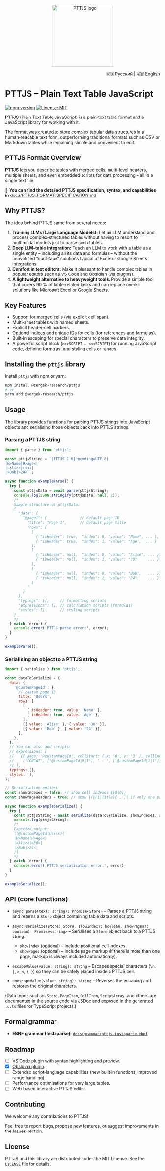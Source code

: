 <p align="center">
  <img src="https://raw.githubusercontent.com/Sergek-Research/PTTJS/main/assets/logo.png"
       width="200" alt="PTTJS logo">
</p>

<p align="right">
  <a href="README.ru.md">🇷🇺 Русский</a> |
  <a href="README.md">🇬🇧 English</a>
</p>

# PTTJS – Plain Text Table JavaScript

[![npm version](https://img.shields.io/npm/v/@sergek-research/pttjs.svg?style=flat-square)](https://www.npmjs.com/package/@sergek-research/pttjs)
[![License: MIT](https://img.shields.io/badge/License-MIT-yellow.svg?style=flat-square)](https://github.com/Sergek-Research/PTTJS/blob/main/LICENSE)

**PTTJS** (Plain Text Table JavaScript) is a plain‑text table format and a JavaScript library for working with it.

The format was created to store complex tabular data structures in a human‑readable text form, outperforming traditional formats such as CSV or Markdown tables while remaining simple and convenient to edit.

## PTTJS Format Overview

**PTTJS** lets you describe tables with merged cells, multi‑level headers, multiple sheets, and even embedded scripts for data processing – all in a single text file.

📜 **You can find the detailed PTTJS specification, syntax, and capabilities in** [docs/PTTJS_FORMAT_SPECIFICATION.md](./docs/PTTJS_FORMAT_SPECIFICATION.md)

## Why PTTJS?

The idea behind PTTJS came from several needs:

1. **Training LLMs (Large Language Models):** Let an LLM understand and process complex‑structured tables without having to resort to multimodal models just to parse such tables.
2. **Deep LLM–table integration:** Teach an LLM to work with a table as a single entity – including all its data and formulas – without the convoluted “duct‑tape” solutions typical of Excel or Google Sheets integrations.
3. **Comfort in text editors:** Make it pleasant to handle complex tables in popular editors such as VS Code and Obsidian (via plugins).
4. **A lightweight alternative to heavyweight tools:** Provide a simple tool that covers 90 % of table‑related tasks and can replace overkill solutions like Microsoft Excel or Google Sheets.

## Key Features

- Support for merged cells (via explicit cell span).
- Multi‑sheet tables with named sheets.
- Explicit header‑cell markers.
- Optional indices and unique IDs for cells (for references and formulas).
- Built‑in escaping for special characters to preserve data integrity.
- A powerful script block (`>>>SCRIPT … <<<SCRIPT`) for running JavaScript code, defining formulas, and styling cells or ranges.

## Installing the `pttjs` library

Install `pttjs` with npm or yarn:

```bash
npm install @sergek-research/pttjs
# or
yarn add @sergek-research/pttjs
```

## Usage

The library provides functions for parsing PTTJS strings into JavaScript objects and serialising those objects back into PTTJS strings.

### Parsing a PTTJS string

```javascript
import { parse } from 'pttjs';

const pttjsString = `|PTTJS 1.0|encoding=UTF-8|
|H>Name|H>Age<|
|>Alice|>30<|
|>Bob|>24<|`;

async function exampleParse() {
  try {
    const pttjsData = await parse(pttjsString);
    console.log(JSON.stringify(pttjsData, null, 2));
    /*
    Sample structure of pttjsData:
    {
      "data": {
        "@page1": {               // default page ID
          "title": "Page 1",      // default page title
          "rows": [
            [
              { "isHeader": true,  "index": 0, "value": "Name", ... },
              { "isHeader": true,  "index": 1, "value": "Age",  ... }
            ],
            [
              { "isHeader": null,  "index": 0, "value": "Alice", ... },
              { "isHeader": null,  "index": 1, "value": "30",    ... }
            ],
            [
              { "isHeader": null,  "index": 0, "value": "Bob",   ... },
              { "isHeader": null,  "index": 1, "value": "24",    ... }
            ]
          ]
        }
      },
      "typings": [],     // formatting scripts
      "expressions": [], // calculation scripts (formulas)
      "styles": []       // styling scripts
    }
    */
  } catch (error) {
    console.error('PTTJS parse error:', error);
  }
}

exampleParse();
```

### Serialising an object to a PTTJS string

```javascript
import { serialize } from 'pttjs';

const dataToSerialize = {
  data: {
    '@customPageId': {
      // custom page ID
      title: 'Users',
      rows: [
        [
          { isHeader: true, value: 'Name' },
          { isHeader: true, value: 'Age' },
        ],
        [{ value: 'Alice' }, { value: '30' }],
        [{ value: 'Bob' }, { value: '24' }],
      ],
    },
  },
  // You can also add scripts:
  // expressions: [
  //   [{ page: '@customPageId', cellStart: { x: '0', y: '3' }, cellEnd: null },
  //    ['CONCAT', ['@customPageId|0|1'], ' - ', ['@customPageId|1|1']]]
  // ],
  typings: [],
  styles: [],
};

// Serialisation options
const showIndexes = false; // show cell indexes ([0|0])
const showPageHeaders = true; // show |(@P1|Title){ … }| if only one page

async function exampleSerialize() {
  try {
    const pttjsString = await serialize(dataToSerialize, showIndexes, showPageHeaders);
    console.log(pttjsString);
    /*
    Expected output:
    |(@customPageId|Users){
    |H>Name|H>Age<|
    |>Alice|>30<|
    |>Bob|>24<|
    }|
    */
  } catch (error) {
    console.error('PTTJS serialisation error:', error);
  }
}

exampleSerialize();
```

## API (core functions)

- `async parse(text: string): Promise<Store>` – Parses a PTTJS string and returns a `Store` object containing table data and scripts.
- `async serialize(store: Store, showIndex?: boolean, showPages?: boolean): Promise<string>` – Serialises a `Store` object back to a PTTJS string.

  - `showIndex` (optional) – Include positional cell indexes.
  - `showPages` (optional) – Include page markup (if there is more than one page, markup is always included automatically).

- `escapeValue(value: string): string` – Escapes special characters (`\n`, `|`, `>`, `<`, `{`, `}`) so they can be safely placed inside a PTTJS cell.
- `unescapeValue(value: string): string` – Reverses the escaping and restores the original characters.

(Data types such as `Store`, `PageItem`, `CellItem`, `ScriptArray`, and others are documented in the source code via JSDoc and exposed in the generated `.d.ts` files for TypeScript projects.)

## Formal grammar

- **EBNF grammar (Instaparse):** [`docs/grammar/pttjs-instaparse.ebnf`](docs/grammar/pttjs-instaparse.ebnf)

## Roadmap

- [ ] VS Code plugin with syntax highlighting and preview.
- [x] [Obsidian plugin](https://github.com/Sergek-Research/pttjs-viewer).
- [ ] Extended script‑language capabilities (new built‑in functions, improved range handling).
- [ ] Performance optimisations for very large tables.
- [ ] Web‑based interactive PTTJS editor.

## Contributing

We welcome any contributions to PTTJS!

Feel free to report bugs, propose new features, or suggest improvements in the [Issues](https://github.com/Sergek-Research/PTTJS/issues) section.

## License

PTTJS and this library are distributed under the MIT License. See the [`LICENSE`](https://github.com/Sergek-Research/PTTJS/blob/main/LICENSE) file for details.
